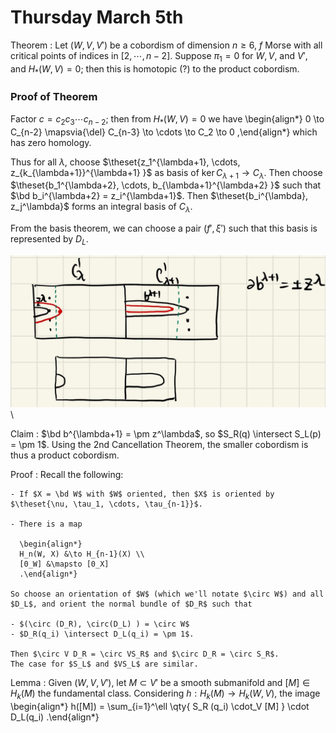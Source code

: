 # Thursday March 5th

Theorem
: Let $(W, V, V')$ be a cobordism of dimension $n\geq 6$, $f$ Morse with all critical points of indices in $[2, \cdots, n-2]$.
  Suppose $\pi_1 = 0$ for $W, V,$ and $V'$, and $H_*(W, V) = 0$; then this is homotopic (?) to the product cobordism.

### Proof of Theorem

Factor $c = c_2 c_3 \cdots c_{n-2}$; then from $H_*(W, V) = 0$ we have
\begin{align*}
0 \to C_{n-2} \mapsvia{\del} C_{n-3} \to \cdots \to C_2 \to 0
,\end{align*}
which has zero homology.

Thus for all $\lambda$, choose $\theset{z_1^{\lambda+1}, \cdots, z_{k_{\lambda+1}}^{\lambda+1}  }$ as basis of $\ker C_{\lambda+1} \to C_\lambda$.
Then choose $\theset{b_1^{\lambda+2}, \cdots, b_{\lambda+1}^{\lambda+2} }$ such that $\bd b_i^{\lambda+2} = z_i^{\lambda+1}$.
Then $\theset{b_i^{\lambda}, z_j^\lambda}$ forms an integral basis of $C_\lambda$.

From the basis theorem, we can choose a pair $(f', \xi')$ such that this basis is represented by $D_L$.

![Image](figures/2020-03-18-18:36.png)\

Claim
:   $\bd b^{\lambda+1} = \pm z^\lambda$, so $S_R(q) \intersect S_L(p) = \pm 1$.
    Using the 2nd Cancellation Theorem, the smaller cobordism is thus a product cobordism.

Proof
:   Recall the following:

    - If $X = \bd W$ with $W$ oriented, then $X$ is oriented by $\theset{\nu, \tau_1, \cdots, \tau_{n-1}}$.

    - There is a map

      \begin{align*}
      H_n(W, X) &\to H_{n-1}(X) \\
      [0_W] &\mapsto [0_X]
      .\end{align*}

    So choose an orientation of $W$ (which we'll notate $\circ W$) and all $D_L$, and orient the normal bundle of $D_R$ such that

    - $(\circ (D_R), \circ(D_L) ) = \circ W$
    - $D_R(q_i) \intersect D_L(q_i) = \pm 1$.

    Then $\circ V D_R = \circ VS_R$ and $\circ D_R = \circ S_R$.
    The case for $S_L$ and $VS_L$ are similar.

Lemma
: Given $(W, V, V')$, let $M \subset V'$ be a smooth submanifold and $[M] \in H_k(M)$ the fundamental class.
  Considering $h: H_k(M) \to H_k(W, V)$, the image
   \begin{align*}
    h([M]) = \sum_{i=1}^\ell \qty{ S_R (q_i) \cdot_V [M] } \cdot D_L(q_i)
   .\end{align*}
